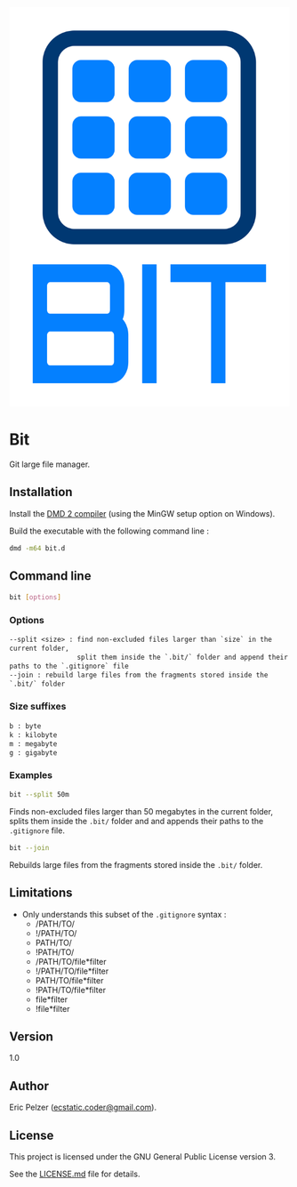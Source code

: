 ![](https://github.com/senselogic/BIT/blob/master/LOGO/bit.png)

# Bit

Git large file manager.

## Installation

Install the [DMD 2 compiler](https://dlang.org/download.html) (using the MinGW setup option on Windows).

Build the executable with the following command line :

```bash
dmd -m64 bit.d
```

## Command line

```bash
bit [options]
```

### Options

```
--split <size> : find non-excluded files larger than `size` in the current folder,
                 split them inside the `.bit/` folder and append their paths to the `.gitignore` file
--join : rebuild large files from the fragments stored inside the `.bit/` folder
```

### Size suffixes

```
b : byte
k : kilobyte
m : megabyte
g : gigabyte
```

### Examples

```bash
bit --split 50m
```

Finds non-excluded files larger than 50 megabytes in the current folder,
splits them inside the `.bit/` folder and and appends their paths to the `.gitignore` file.

```bash
bit --join
```

Rebuilds large files from the fragments stored inside the `.bit/` folder.

## Limitations

*   Only understands this subset of the `.gitignore` syntax :
    *   /PATH/TO/
    *   !/PATH/TO/
    *   PATH/TO/
    *   !PATH/TO/
    *   /PATH/TO/file*filter
    *   !/PATH/TO/file*filter
    *   PATH/TO/file*filter
    *   !PATH/TO/file*filter
    *   file*filter
    *   !file*filter

## Version

1.0

## Author

Eric Pelzer (ecstatic.coder@gmail.com).

## License

This project is licensed under the GNU General Public License version 3.

See the [LICENSE.md](LICENSE.md) file for details.
